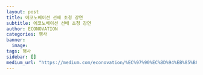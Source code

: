 ```yaml
---
layout: post
title: 에코노베이션 선배 초청 강연
subtitle: 에코노베이션 선배 초청 강연
author: ECONOVATION
categories: 행사
banner:
  image:
tags: 행사
sidebar: []
medium_url: "https://medium.com/econovation/%EC%97%90%EC%BD%94%EB%85%B8%EB%B2%A0%EC%9D%B4%EC%85%98-%EC%84%A0%EB%B0%B0-%EC%B4%88%EC%B2%AD-%EA%B0%95%EC%97%B0-46ca7d905ec5"
---
```

